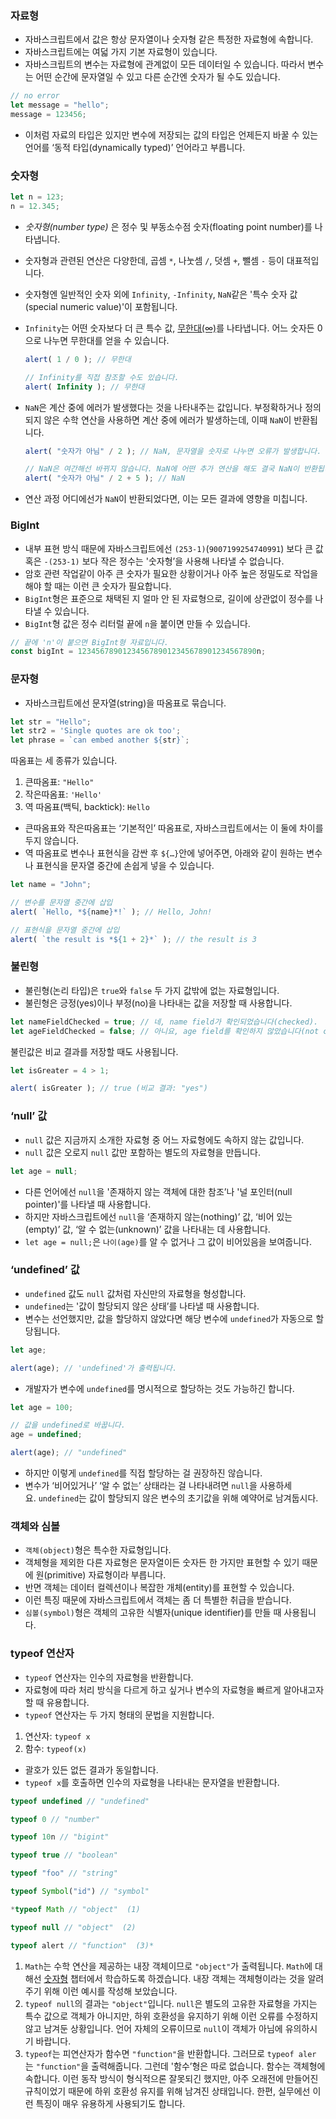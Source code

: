 ### **자료형**

- 자바스크립트에서 값은 항상 문자열이나 숫자형 같은 특정한 자료형에 속합니다.
- 자바스크립트에는 여덟 가지 기본 자료형이 있습니다.
- 자바스크립트의 변수는 자료형에 관계없이 모든 데이터일 수 있습니다. 따라서 변수는 어떤 순간에 문자열일 수 있고 다른 순간엔 숫자가 될 수도 있습니다.

```jsx
// no error
let message = "hello";
message = 123456;
```

- 이처럼 자료의 타입은 있지만 변수에 저장되는 값의 타입은 언제든지 바꿀 수 있는 언어를 ‘동적 타입(dynamically typed)’ 언어라고 부릅니다.

### 숫자형

```jsx
let n = 123;
n = 12.345;
```

- *숫자형(number type)* 은 정수 및 부동소수점 숫자(floating point number)를 나타냅니다.
- 숫자형과 관련된 연산은 다양한데, 곱셈 `*`, 나눗셈 `/`, 덧셈 `+`, 뺄셈 `-` 등이 대표적입니다.
- 숫자형엔 일반적인 숫자 외에 `Infinity`, `-Infinity`, `NaN`같은 '특수 숫자 값(special numeric value)'이 포함됩니다.
- `Infinity`는 어떤 숫자보다 더 큰 특수 값, [무한대(∞)](https://en.wikipedia.org/wiki/Infinity)를 나타냅니다. 어느 숫자든 0으로 나누면 무한대를 얻을 수 있습니다.
    
    ```jsx
    alert( 1 / 0 ); // 무한대
    
    // Infinity를 직접 참조할 수도 있습니다.
    alert( Infinity ); // 무한대
    ```
    
- `NaN`은 계산 중에 에러가 발생했다는 것을 나타내주는 값입니다. 부정확하거나 정의되지 않은 수학 연산을 사용하면 계산 중에 에러가 발생하는데, 이때 `NaN`이 반환됩니다.
    
    ```jsx
    alert( "숫자가 아님" / 2 ); // NaN, 문자열을 숫자로 나누면 오류가 발생합니다.
    
    // NaN은 여간해선 바뀌지 않습니다. NaN에 어떤 추가 연산을 해도 결국 NaN이 반환됩니다.
    alert( "숫자가 아님" / 2 + 5 ); // NaN
    ```
    
- 연산 과정 어디에선가 `NaN`이 반환되었다면, 이는 모든 결과에 영향을 미칩니다.

### BigInt

- 내부 표현 방식 때문에 자바스크립트에선 `(253-1)`(`9007199254740991`) 보다 큰 값 혹은 `-(253-1)` 보다 작은 정수는 '숫자형’을 사용해 나타낼 수 없습니다.
- 암호 관련 작업같이 아주 큰 숫자가 필요한 상황이거나 아주 높은 정밀도로 작업을 해야 할 때는 이런 큰 숫자가 필요합니다.
- `BigInt`형은 표준으로 채택된 지 얼마 안 된 자료형으로, 길이에 상관없이 정수를 나타낼 수 있습니다.
- `BigInt`형 값은 정수 리터럴 끝에 `n`을 붙이면 만들 수 있습니다.

```jsx
// 끝에 'n'이 붙으면 BigInt형 자료입니다.
const bigInt = 1234567890123456789012345678901234567890n;
```

### 문자형

- 자바스크립트에선 문자열(string)을 따옴표로 묶습니다.

```jsx
let str = "Hello";
let str2 = 'Single quotes are ok too';
let phrase = `can embed another ${str}`;
```

따옴표는 세 종류가 있습니다.

1. 큰따옴표: `"Hello"`
2. 작은따옴표: `'Hello'`
3. 역 따옴표(백틱, backtick): ``Hello``
- 큰따옴표와 작은따옴표는 ‘기본적인’ 따옴표로, 자바스크립트에서는 이 둘에 차이를 두지 않습니다.
- 역 따옴표로 변수나 표현식을 감싼 후 `${…}`안에 넣어주면, 아래와 같이 원하는 변수나 표현식을 문자열 중간에 손쉽게 넣을 수 있습니다.

```jsx
let name = "John";

// 변수를 문자열 중간에 삽입
alert( `Hello, *${name}*!` ); // Hello, John!

// 표현식을 문자열 중간에 삽입
alert( `the result is *${1 + 2}*` ); // the result is 3
```

### 불린형

- 불린형(논리 타입)은 `true`와 `false` 두 가지 값밖에 없는 자료형입니다.
- 불린형은 긍정(yes)이나 부정(no)을 나타내는 값을 저장할 때 사용합니다.

```jsx
let nameFieldChecked = true; // 네, name field가 확인되었습니다(checked).
let ageFieldChecked = false; // 아니요, age field를 확인하지 않았습니다(not checked)
```

불린값은 비교 결과를 저장할 때도 사용됩니다.

```jsx
let isGreater = 4 > 1;

alert( isGreater ); // true (비교 결과: "yes")
```

### ‘null’ 값

- `null` 값은 지금까지 소개한 자료형 중 어느 자료형에도 속하지 않는 값입니다.
- `null` 값은 오로지 `null` 값만 포함하는 별도의 자료형을 만듭니다.

```jsx
let age = null;
```

- 다른 언어에선 `null`을 '존재하지 않는 객체에 대한 참조’나 '널 포인터(null pointer)'를 나타낼 때 사용합니다.
- 하지만 자바스크립트에선 `null`을 ‘존재하지 않는(nothing)’ 값, ‘비어 있는(empty)’ 값, ‘알 수 없는(unknown)’ 값을 나타내는 데 사용합니다.
- `let age = null;`은 `나이(age)`를 알 수 없거나 그 값이 비어있음을 보여줍니다.

### ‘undefined’ 값

- `undefined` 값도 `null` 값처럼 자신만의 자료형을 형성합니다.
- `undefined`는 '값이 할당되지 않은 상태’를 나타낼 때 사용합니다.
- 변수는 선언했지만, 값을 할당하지 않았다면 해당 변수에 `undefined`가 자동으로 할당됩니다.

```jsx
let age;

alert(age); // 'undefined'가 출력됩니다.
```

- 개발자가 변수에 `undefined`를 명시적으로 할당하는 것도 가능하긴 합니다.

```jsx
let age = 100;

// 값을 undefined로 바꿉니다.
age = undefined;

alert(age); // "undefined"
```

- 하지만 이렇게 `undefined`를 직접 할당하는 걸 권장하진 않습니다.
- 변수가 ‘비어있거나’ ‘알 수 없는’ 상태라는 걸 나타내려면 `null`을 사용하세요. `undefined`는 값이 할당되지 않은 변수의 초기값을 위해 예약어로 남겨둡시다.

### 객체와 심볼

- `객체(object)`형은 특수한 자료형입니다.
- 객체형을 제외한 다른 자료형은 문자열이든 숫자든 한 가지만 표현할 수 있기 때문에 원(primitive) 자료형이라 부릅니다.
- 반면 객체는 데이터 컬렉션이나 복잡한 개체(entity)를 표현할 수 있습니다.
- 이런 특징 때문에 자바스크립트에서 객체는 좀 더 특별한 취급을 받습니다.
- `심볼(symbol)`형은 객체의 고유한 식별자(unique identifier)를 만들 때 사용됩니다.

### typeof 연산자

- `typeof` 연산자는 인수의 자료형을 반환합니다.
- 자료형에 따라 처리 방식을 다르게 하고 싶거나 변수의 자료형을 빠르게 알아내고자 할 때 유용합니다.
- `typeof` 연산자는 두 가지 형태의 문법을 지원합니다.
1. 연산자: `typeof x`
2. 함수: `typeof(x)`
- 괄호가 있든 없든 결과가 동일합니다.
- `typeof x`를 호출하면 인수의 자료형을 나타내는 문자열을 반환합니다.

```jsx
typeof undefined // "undefined"

typeof 0 // "number"

typeof 10n // "bigint"

typeof true // "boolean"

typeof "foo" // "string"

typeof Symbol("id") // "symbol"

*typeof Math // "object"  (1)

typeof null // "object"  (2)

typeof alert // "function"  (3)*
```

1. `Math`는 수학 연산을 제공하는 내장 객체이므로 `"object"`가 출력됩니다. `Math`에 대해선 [숫자형](https://ko.javascript.info/number) 챕터에서 학습하도록 하겠습니다. 내장 객체는 객체형이라는 것을 알려주기 위해 이런 예시를 작성해 보았습니다.
2. `typeof null`의 결과는 `"object"`입니다. `null`은 별도의 고유한 자료형을 가지는 특수 값으로 객체가 아니지만, 하위 호환성을 유지하기 위해 이런 오류를 수정하지 않고 남겨둔 상황입니다. 언어 자체의 오류이므로 `null`이 객체가 아님에 유의하시기 바랍니다.
3. `typeof`는 피연산자가 함수면 `"function"`을 반환합니다. 그러므로 `typeof aler`는 `"function"`을 출력해줍니다. 그런데 '함수’형은 따로 없습니다. 함수는 객체형에 속합니다. 이런 동작 방식이 형식적으론 잘못되긴 했지만, 아주 오래전에 만들어진 규칙이었기 때문에 하위 호환성 유지를 위해 남겨진 상태입니다. 한편, 실무에선 이런 특징이 매우 유용하게 사용되기도 합니다.
